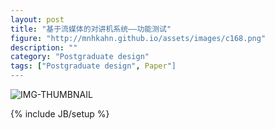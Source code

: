 ```yaml
---
layout: post
title: "基于流媒体的对讲机系统——功能测试"
figure: "http://mnhkahn.github.io/assets/images/c168.png"
description: ""
category: "Postgraduate design"
tags: ["Postgraduate design", Paper"]
---
```


![IMG-THUMBNAIL](http://cyeam.qiniudn.com/device-2014-04-23-110907.png)

{% include JB/setup %}